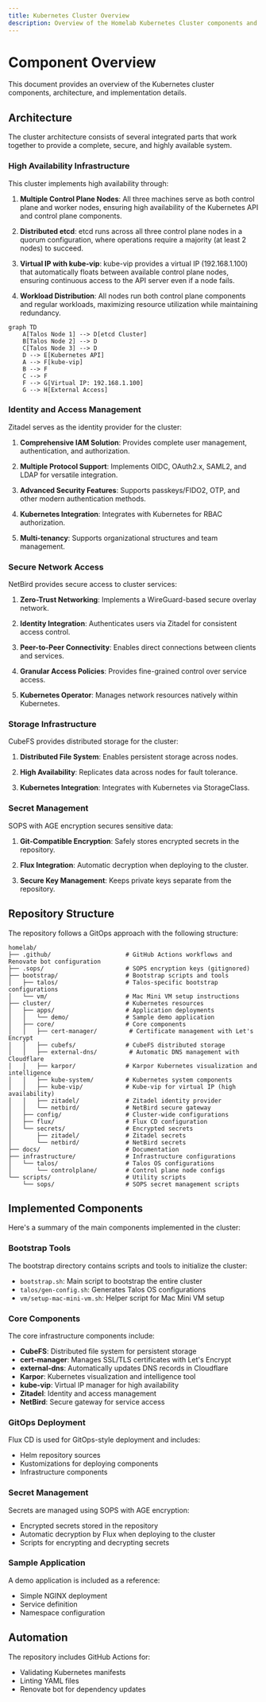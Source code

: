 ```yaml
---
title: Kubernetes Cluster Overview
description: Overview of the Homelab Kubernetes Cluster components and architecture
---
```


# Component Overview

This document provides an overview of the Kubernetes cluster components, architecture, and implementation details.

## Architecture

The cluster architecture consists of several integrated parts that work together to provide a complete, secure, and highly available system.

### High Availability Infrastructure

This cluster implements high availability through:

1. **Multiple Control Plane Nodes**: All three machines serve as both control plane and worker nodes, ensuring high availability of the Kubernetes API and control plane components.

2. **Distributed etcd**: etcd runs across all three control plane nodes in a quorum configuration, where operations require a majority (at least 2 nodes) to succeed.

3. **Virtual IP with kube-vip**: kube-vip provides a virtual IP (192.168.1.100) that automatically floats between available control plane nodes, ensuring continuous access to the API server even if a node fails.

4. **Workload Distribution**: All nodes run both control plane components and regular workloads, maximizing resource utilization while maintaining redundancy.

```mermaid
graph TD
    A[Talos Node 1] --> D[etcd Cluster]
    B[Talos Node 2] --> D
    C[Talos Node 3] --> D
    D --> E[Kubernetes API]
    A --> F[kube-vip]
    B --> F
    C --> F
    F --> G[Virtual IP: 192.168.1.100]
    G --> H[External Access]
```

### Identity and Access Management

Zitadel serves as the identity provider for the cluster:

1. **Comprehensive IAM Solution**: Provides complete user management, authentication, and authorization.

2. **Multiple Protocol Support**: Implements OIDC, OAuth2.x, SAML2, and LDAP for versatile integration.

3. **Advanced Security Features**: Supports passkeys/FIDO2, OTP, and other modern authentication methods.

4. **Kubernetes Integration**: Integrates with Kubernetes for RBAC authorization.

5. **Multi-tenancy**: Supports organizational structures and team management.

### Secure Network Access

NetBird provides secure access to cluster services:

1. **Zero-Trust Networking**: Implements a WireGuard-based secure overlay network.

2. **Identity Integration**: Authenticates users via Zitadel for consistent access control.

3. **Peer-to-Peer Connectivity**: Enables direct connections between clients and services.

4. **Granular Access Policies**: Provides fine-grained control over service access.

5. **Kubernetes Operator**: Manages network resources natively within Kubernetes.

### Storage Infrastructure

CubeFS provides distributed storage for the cluster:

1. **Distributed File System**: Enables persistent storage across nodes.

2. **High Availability**: Replicates data across nodes for fault tolerance.

3. **Kubernetes Integration**: Integrates with Kubernetes via StorageClass.

### Secret Management

SOPS with AGE encryption secures sensitive data:

1. **Git-Compatible Encryption**: Safely stores encrypted secrets in the repository.

2. **Flux Integration**: Automatic decryption when deploying to the cluster.

3. **Secure Key Management**: Keeps private keys separate from the repository.

## Repository Structure

The repository follows a GitOps approach with the following structure:

```
homelab/
├── .github/                     # GitHub Actions workflows and Renovate bot configuration
├── .sops/                       # SOPS encryption keys (gitignored)
├── bootstrap/                   # Bootstrap scripts and tools
│   ├── talos/                   # Talos-specific bootstrap configurations
│   └── vm/                      # Mac Mini VM setup instructions
├── cluster/                     # Kubernetes resources
│   ├── apps/                    # Application deployments
│   │   └── demo/                # Sample demo application
│   ├── core/                    # Core components
│   │   ├── cert-manager/         # Certificate management with Let's Encrypt
│   │   ├── cubefs/              # CubeFS distributed storage
│   │   ├── external-dns/         # Automatic DNS management with Cloudflare
│   │   ├── karpor/              # Karpor Kubernetes visualization and intelligence
│   │   ├── kube-system/         # Kubernetes system components
│   │   ├── kube-vip/            # Kube-vip for virtual IP (high availability)
│   │   ├── zitadel/             # Zitadel identity provider
│   │   └── netbird/             # NetBird secure gateway
│   ├── config/                  # Cluster-wide configurations
│   ├── flux/                    # Flux CD configuration
│   └── secrets/                 # Encrypted secrets
│       ├── zitadel/             # Zitadel secrets
│       └── netbird/             # NetBird secrets
├── docs/                        # Documentation
├── infrastructure/              # Infrastructure configurations
│   └── talos/                   # Talos OS configurations
│       └── controlplane/        # Control plane node configs
└── scripts/                     # Utility scripts
    └── sops/                    # SOPS secret management scripts
```

## Implemented Components

Here's a summary of the main components implemented in the cluster:

### Bootstrap Tools

The bootstrap directory contains scripts and tools to initialize the cluster:

- `bootstrap.sh`: Main script to bootstrap the entire cluster
- `talos/gen-config.sh`: Generates Talos OS configurations
- `vm/setup-mac-mini-vm.sh`: Helper script for Mac Mini VM setup

### Core Components

The core infrastructure components include:

- **CubeFS**: Distributed file system for persistent storage
- **cert-manager**: Manages SSL/TLS certificates with Let's Encrypt
- **external-dns**: Automatically updates DNS records in Cloudflare
- **Karpor**: Kubernetes visualization and intelligence tool
- **kube-vip**: Virtual IP manager for high availability
- **Zitadel**: Identity and access management
- **NetBird**: Secure gateway for service access

### GitOps Deployment

Flux CD is used for GitOps-style deployment and includes:

- Helm repository sources
- Kustomizations for deploying components
- Infrastructure components

### Secret Management

Secrets are managed using SOPS with AGE encryption:

- Encrypted secrets stored in the repository
- Automatic decryption by Flux when deploying to the cluster
- Scripts for encrypting and decrypting secrets

### Sample Application

A demo application is included as a reference:

- Simple NGINX deployment
- Service definition
- Namespace configuration

## Automation

The repository includes GitHub Actions for:

- Validating Kubernetes manifests
- Linting YAML files
- Renovate bot for dependency updates
